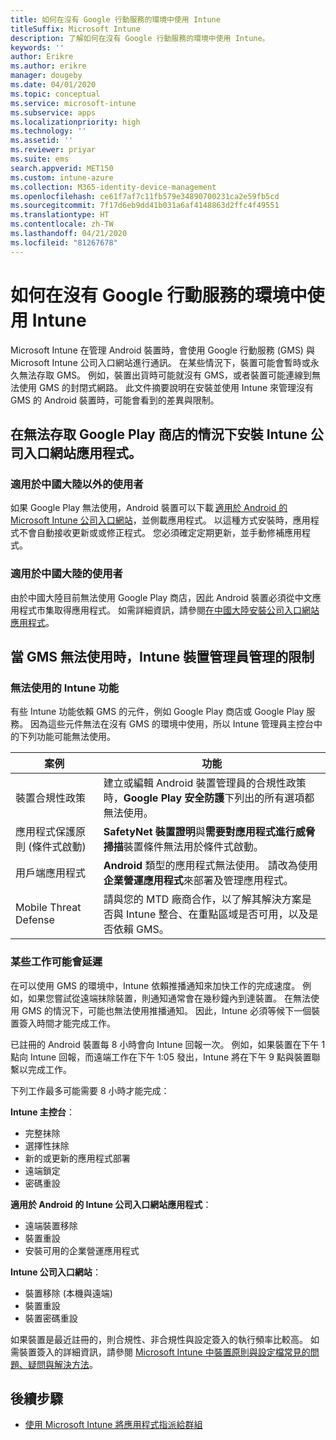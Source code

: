 ```yaml
---
title: 如何在沒有 Google 行動服務的環境中使用 Intune
titleSuffix: Microsoft Intune
description: 了解如何在沒有 Google 行動服務的環境中使用 Intune。
keywords: ''
author: Erikre
ms.author: erikre
manager: dougeby
ms.date: 04/01/2020
ms.topic: conceptual
ms.service: microsoft-intune
ms.subservice: apps
ms.localizationpriority: high
ms.technology: ''
ms.assetid: ''
ms.reviewer: priyar
ms.suite: ems
search.appverid: MET150
ms.custom: intune-azure
ms.collection: M365-identity-device-management
ms.openlocfilehash: ce61f7af7c11fb579e34890700231ca2e59fb5cd
ms.sourcegitcommit: 7f17d6eb9dd41b031a6af4148863d2ffc4f49551
ms.translationtype: HT
ms.contentlocale: zh-TW
ms.lasthandoff: 04/21/2020
ms.locfileid: "81267678"
---
```

# <a name="how-to-use-intune-in-environments-without-google-mobile-services"></a>如何在沒有 Google 行動服務的環境中使用 Intune

Microsoft Intune 在管理 Android 裝置時，會使用 Google 行動服務 (GMS) 與 Microsoft Intune 公司入口網站進行通訊。 在某些情況下，裝置可能會暫時或永久無法存取 GMS。 例如，裝置出貨時可能就沒有 GMS，或者裝置可能連線到無法使用 GMS 的封閉式網路。 此文件摘要說明在安裝並使用 Intune 來管理沒有 GMS 的 Android 裝置時，可能會看到的差異與限制。

## <a name="install-the-intune-company-portal-app-without-access-to-the-google-play-store"></a>在無法存取 Google Play 商店的情況下安裝 Intune 公司入口網站應用程式。 

### <a name="for-users-outside-of-mainland-china"></a>適用於中國大陸以外的使用者 

如果 Google Play 無法使用，Android 裝置可以下載 [適用於 Android 的 Microsoft Intune 公司入口網站](https://www.microsoft.com/en-us/download/details.aspx?id=49140)，並側載應用程式。 以這種方式安裝時，應用程式不會自動接收更新或或修正程式。 您必須確定定期更新，並手動修補應用程式。 

### <a name="for-users-in-mainland-china"></a>適用於中國大陸的使用者 

由於中國大陸目前無法使用 Google Play 商店，因此 Android 裝置必須從中文應用程式市集取得應用程式。 如需詳細資訊，請參閱[在中國大陸安裝公司入口網站應用程式](../user-help/install-company-portal-android-china.md)。

## <a name="limitations-of-intune-device-administrator-management-when-gms-is-unavailable"></a>當 GMS 無法使用時，Intune 裝置管理員管理的限制 

### <a name="unavailable-intune-features"></a>無法使用的 Intune 功能

有些 Intune 功能依賴 GMS 的元件，例如 Google Play 商店或 Google Play 服務。 因為這些元件無法在沒有 GMS 的環境中使用，所以 Intune 管理員主控台中的下列功能可能無法使用。  

| 案例  | 功能  |
|-----------------------------------------------|--------------------------------------------------------------------------------------------------------------------------------------------------------------|
| 裝置合規性政策  | 建立或編輯 Android 裝置管理員的合規性政策時，**Google Play 安全防護**下列出的所有選項都無法使用。  |
| 應用程式保護原則 (條件式啟動)  | **SafetyNet 裝置證明**與**需要對應用程式進行威脅掃描**裝置條件無法用於條件式啟動。  |
| 用戶端應用程式  | **Android** 類型的應用程式無法使用。 請改為使用**企業營運應用程式**來部署及管理應用程式。  |
| Mobile Threat Defense  | 請與您的 MTD 廠商合作，以了解其解決方案是否與 Intune 整合、在重點區域是否可用，以及是否依賴 GMS。  |

### <a name="some-tasks-may-be-delayed"></a>某些工作可能會延遲 

在可以使用 GMS 的環境中，Intune 依賴推播通知來加快工作的完成速度。 例如，如果您嘗試從遠端抹除裝置，則通知通常會在幾秒鐘內到達裝置。 在無法使用 GMS 的情況下，可能也無法使用推播通知。 因此，Intune 必須等候下一個裝置簽入時間才能完成工作。  

已註冊的 Android 裝置每 8 小時會向 Intune 回報一次。 例如，如果裝置在下午 1 點向 Intune 回報，而遠端工作在下午 1:05 發出，Intune 將在下午 9 點與裝置聯繫以完成工作。 

下列工作最多可能需要 8 小時才能完成： 

**Intune 主控台**：
- 完整抹除
- 選擇性抹除
- 新的或更新的應用程式部署
- 遠端鎖定
- 密碼重設

**適用於 Android 的 Intune 公司入口網站應用程式**：
- 遠端裝置移除
- 裝置重設
- 安裝可用的企業營運應用程式

**Intune 公司入口網站**：
- 裝置移除 (本機與遠端)
- 裝置重設
- 裝置密碼重設

如果裝置是最近註冊的，則合規性、非合規性與設定簽入的執行頻率比較高。 如需裝置簽入的詳細資訊，請參閱 [Microsoft Intune 中裝置原則與設定檔常見的問題、疑問與解決方法](../configuration/device-profile-troubleshoot.md)。 

## <a name="next-steps"></a>後續步驟

- [使用 Microsoft Intune 將應用程式指派給群組](../apps/apps-deploy.md)
